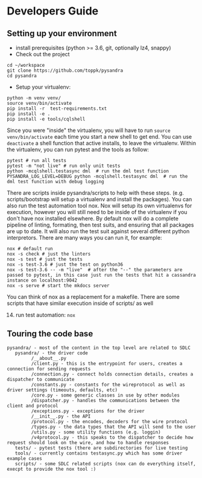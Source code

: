 


Developers Guide
================

Setting up your environment
---------------------------


* install prerequisites (python >= 3.6, git, optionally lz4, snappy)
* Check out the project
```
cd ~/workspace
git clone https://github.com/toppk/pysandra
cd pysandra
```
* Setup your virtualenv:
```
python -m venv venv/
source venv/bin/activate
pip install -r  test-requirements.txt
pip install -e .
pip install -e tools/cqlshell
```

Since you were "inside" the virtualenv, you will have to run `source venv/bin/activate` each time you start a new shell to get end.  You can use `deactivate` a shell function that active installs, to leave the virtualenv.  Within the virtualenv, you can run pytest and the tools as follow:

```
pytest # run all tests
pytest -m "not live" # run only unit tests
python -mcqlshell.testasync dml  # run the dml test function
PYSANDRA_LOG_LEVEL=DEBUG python -mcqlshell.testasync dml  # run the dml test function with debug logging
```

There are scripts inside pysandra/scripts to help with these steps.  (e.g. scripts/bootstrap will setup a virtualenv and install the packages).  You can also run the test automation tool nox.  Nox will setup its own virtualenvs for execution, however you will still need to be inside of the virtualenv if you don't have nox installed elsewhere.  By default nox will do a complete pipeline of linting, formating, then test suits, and ensuring that all packages are up to date.  It will also run the test suit against several different python interpretors.  There are many ways you can run it, for example:

```no-highlight
nox # default run
nox -s check # just the linters
nox -s test # just the tests
nox -s test-3.6 # just the test on python36
nox -s test-3.6 -- -m "live"  # after the "--" the parameters are passed to pytest, in this case just run the tests that hit a cassandra instance on localhost:9042
nox -s serve # start the mkdocs server
```

You can think of nox as a replacement for a makefile.  There are some scripts that have similar execution inside of scripts/ as well

14. run test automation: `nox`


Touring the code base
-----------------------

```no-highlight
pysandra/ - most of the content in the top level are related to SDLC
   pysandra/ - the driver code
         /__about__.py
         /client.py - this is the entrypoint for users, creates a connection for sending requests
         /connection.py - connect holds connection details, creates a dispatcher to communicate
         /constants.py - constants for the wireprotocol as well as driver settings (timeouts, defaults, etc)
         /core.py - some generic classes in use by other modules
         /dispatcher.py - handles the communications between the client and protocol
         /exceptions.py - exceptions for the driver
         /__init__.py - the API
         /protocol.py - the encodes, decoders for the wire protocol
         /types.py - the data types that the API will send to the user
         /utils.py - some utility functions (e.g. loggin)
         /v4protocol.py - this speaks to the dispatcher to decide how request should look on the wire, and how to handle responses
   tests/ - pytest tests (there are subdirectories for live testing
   tools/ - currently contains testasync.py which has some driver example cases
   scripts/ - some SDLC related scripts (nox can do everything itself, execpt to provide the nox tool :)
```
